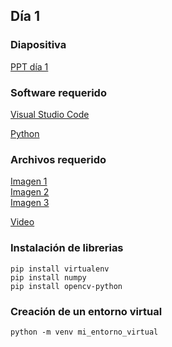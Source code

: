 ## Día 1

### Diapositiva

[PPT día 1](Computer%20Vision%20Clase%201.pptx?raw=true)

### Software requerido

[Visual Studio Code](https://code.visualstudio.com/)

[Python](https://www.python.org/)

### Archivos requerido

[Imagen 1](../src/img/perro1.png?raw=true)  
[Imagen 2](../src/img/perro2.png?raw=true)  
[Imagen 3](../src/img/perros.png?raw=true)

[Video](../src/vid/sample_1.mp4?raw=true)

### Instalación de librerias

`pip install virtualenv`  
`pip install numpy`  
`pip install opencv-python`

### Creación de un entorno virtual

`python -m venv mi_entorno_virtual`
